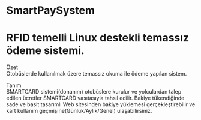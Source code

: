 # SmartPaySystem
<h1>RFID temelli Linux destekli temassız ödeme sistemi.</h1>

<p>Özet<br>
Otobüslerde kullanılmak üzere temassız okuma ile ödeme yapılan sistem.
</p>
<p>
Tanım<br>
SMARTCARD sistemi(donanım) otobüslere kurulur ve yolculardan talep edilen ücretler SMARTCARD vasıtasıyla tahsil edilir. Bakiye tükendiğinde sade ve basit tasarımlı Web sitesinden bakiye yüklemesi gerçekleştirebilir ve kart kullanım geçmişine(Günlük/Aylık/Genel)  ulaşabilirsiniz.
</p>
